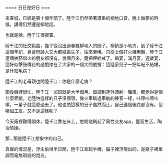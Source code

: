 ==== 日日是好日 ===

來春城，已經是第十個年頭了。陸千江仍然帶著濃重的柳地口音，晚上做夢的時候，講得仍然還是柳地話。

也就是說，陸千江很寂寞。

陸千江的社交範圍，幾乎從沒出過春飄柳地人的圈子。柳鎮是小地方，到了陸千江這個年紀，身邊同齡人又大都結婚生子，往來漸稀。自從上個打火機用磬，陸千江連個抽菸借火的朋友都沒有，幾個月來，竟把煙給戒了。婚宴，滿月宴，週歲宴，這好似擊鼓傳花的遊戲停在了大家的一個大問號裡：這陸家兒子一把年紀不結婚，是什麼毛病？

陸千江的老母親也問陸千江：你是什麼毛病？

節後廠裡很忙，陸千江一加班就是大半個月。單調到連外頭刮一陣風，都覺得是個什麼鉅變。老陸怕這樣的日子沒個頭，像火車踏過車軌的聲音一樣，咔嚓咔嚓咔嚓，一輩子就這麼過去了。他也怕這樣的日子戛然而止，自己連個後路都沒有。但哪個工友，又不是這樣呢？

今天廠裡難得調休，陸千江靠在床上，悠閒地刷起了同性交友app，豐富生活，陶冶情操。

那...那是陸千江想象中的自己。

真實的情況是，浮生偷得半日閒，陸千江拿起手機，腦子裡浮現出的，是廠子裡單調而毫無瑕疵的燈光，